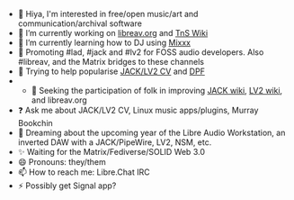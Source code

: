 - 👋 Hiya, I'm interested in free/open music/art and communication/archival software
- 🔭 I’m currently working on [libreav.org](https://libreav.org) and [TnS Wiki](https://wiki.thingsandstuff.org)
- 🌱 I’m currently learning how to DJ using [Mixxx](https://mixxx.org)
- 💬 Promoting #lad, #jack and #lv2 for FOSS audio developers. Also #libreav, and the Matrix bridges to these channels
- 🤔 Trying to help popularise [JACK/LV2 CV](https://linuxmusicians.com/viewtopic.php?f=1&t=20701) and [DPF](https://github.com/DISTRHO/DPF)
- - 👯 Seeking the participation of folk in improving [JACK wiki](https://github.com/jackaudio/jackaudio.github.com/wiki), [LV2 wiki](https://github.com/lv2/lv2/wiki), and libreav.org
- ❓ Ask me about JACK/LV2 CV, Linux music apps/plugins, Murray Bookchin
- 💭 Dreaming about the upcoming year of the Libre Audio Workstation, an inverted DAW with a JACK/PipeWire, LV2, NSM, etc.
- ✨ Waiting for the Matrix/Fediverse/SOLID Web 3.0
- 😄 Pronouns: they/them
- 📫 How to reach me: Libre.Chat IRC
- ⚡ Possibly get Signal app?
